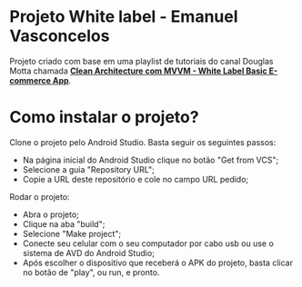# Projeto White label - Emanuel Vasconcelos
Projeto criado com base em uma playlist de tutoriais do canal Douglas Motta chamada **[Clean Architecture com MVVM - White Label Basic E-commerce App](https://youtube.com/playlist?list=PLPs3nlHFeKToJQIMqGtRvFqi01UheVbOS)**. 

# Como instalar o projeto?
Clone o projeto pelo Android Studio.
Basta seguir os seguintes passos:
*   Na página inicial do Android Studio clique no botão "Get from VCS";
*   Selecione a guia "Repository URL";
*   Copie a URL deste repositório e cole no campo URL pedido;

Rodar o projeto:
*   Abra o projeto;
*   Clique na aba "build";
*   Selecione "Make project";
*   Conecte seu celular com o seu computador por cabo usb ou use o sistema de AVD do Android Studio;
*   Após escolher o dispositivo que receberá o APK do projeto, basta clicar no botão de "play", ou run, e pronto.
